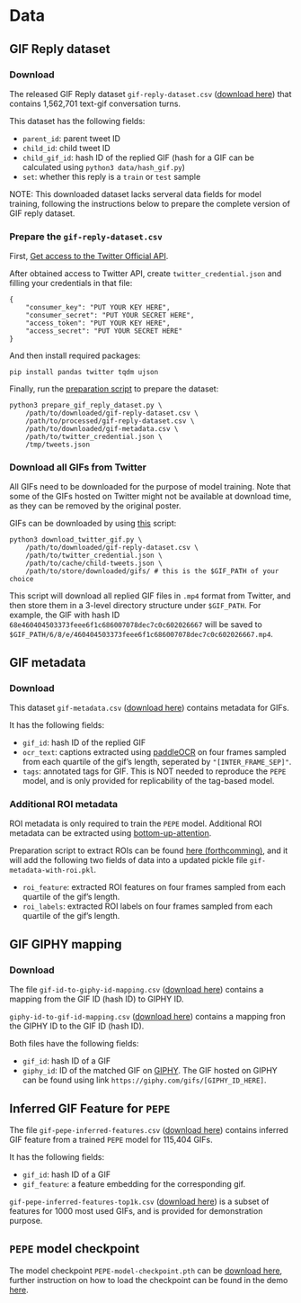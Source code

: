 # Data

## GIF Reply dataset
### Download
The released GIF Reply dataset `gif-reply-dataset.csv` ([download here](https://drive.google.com/file/d/1KnLdnpK9XQgyEMDzJLz-_Q1w8zKJjdUw/view?usp=sharing)) that contains 1,562,701 text-gif conversation turns.

This dataset has the following fields:
- `parent_id`: parent tweet ID
- `child_id`: child tweet ID
- `child_gif_id`: hash ID of the replied GIF (hash for a GIF can be calculated using `python3 data/hash_gif.py`)
- `set`: whether this reply is a `train` or `test` sample

NOTE: This downloaded dataset lacks serveral data fields for model training, following the instructions below to prepare the complete version of GIF reply dataset.

### Prepare the `gif-reply-dataset.csv`
First, [Get access to the Twitter Official API](https://developer.twitter.com/en/docs/twitter-api/getting-started/getting-access-to-the-twitter-api).

After obtained access to Twitter API, create `twitter_credential.json` and filling your credentials in that file:
```
{
	"consumer_key": "PUT YOUR KEY HERE",
	"consumer_secret": "PUT YOUR SECRET HERE",
	"access_token": "PUT YOUR KEY HERE",
	"access_secret": "PUT YOUR SECRET HERE"
}
```

And then install required packages:
```
pip install pandas twitter tqdm ujson
```

Finally, run the [preparation script](prepare_gif_reply_dataset.py) to prepare the dataset:
```
python3 prepare_gif_reply_dataset.py \
    /path/to/downloaded/gif-reply-dataset.csv \
    /path/to/processed/gif-reply-dataset.csv \
    /path/to/downloaded/gif-metadata.csv \
    /path/to/twitter_credential.json \
    /tmp/tweets.json
```

### Download all GIFs from Twitter
All GIFs need to be downloaded for the purpose of model training. Note that some of the GIFs hosted on Twitter might not be available at download time, as they can be removed by the original poster.

GIFs can be downloaded by using [this](download_twitter_gif.py) script:
```
python3 download_twitter_gif.py \
    /path/to/downloaded/gif-reply-dataset.csv \
    /path/to/twitter_credential.json \
    /path/to/cache/child-tweets.json \
    /path/to/store/downloaded/gifs/ # this is the $GIF_PATH of your choice
```

This script will download all replied GIF files in `.mp4` format from Twitter, and then store them in a 3-level directory structure under `$GIF_PATH`.
For example, the GIF with hash ID `68e460404503373feee6f1c686007078dec7c0c602026667` will be saved to `$GIF_PATH/6/8/e/460404503373feee6f1c686007078dec7c0c602026667.mp4`.

## GIF metadata
### Download
This dataset `gif-metadata.csv` ([download here](https://drive.google.com/file/d/1lSmVliELmbEfZgKhtUrMaRmeVkcof6Dx/view?usp=sharing)) contains metadata for GIFs.

It has the following fields:
- `gif_id`: hash ID of the replied GIF
- `ocr_text`: captions extracted using [paddleOCR](https://github.com/PaddlePaddle/PaddleOCR) on four frames sampled from each quartile of the gif’s length, seperated by `"[INTER_FRAME_SEP]"`.
- `tags`: annotated tags for GIF. This is NOT needed to reproduce the `PEPE` model, and is only provided for replicability of the tag-based model.

### Additional ROI metadata
ROI metadata is only required to train the `PEPE` model.
Additional ROI metadata can be extracted using [bottom-up-attention](https://github.com/airsplay/py-bottom-up-attention).

Preparation script to extract ROIs can be found [here (forthcomming)](TODO), and it will add the following two fields of data into a updated pickle file `gif-metadata-with-roi.pkl`.
- `roi_feature`: extracted ROI features on four frames sampled from each quartile of the gif’s length.
- `roi_labels`: extracted ROI labels on four frames sampled from each quartile of the gif’s length.


## GIF GIPHY mapping
### Download

The file `gif-id-to-giphy-id-mapping.csv` ([download here](https://drive.google.com/file/d/1OBEWu4RKkLciwtDnR0ecVqbjCPU9cVG7/view?usp=sharing)) contains a mapping from the GIF ID (hash ID) to GIPHY ID.

`giphy-id-to-gif-id-mapping.csv` ([download here](https://drive.google.com/file/d/1wadTg8qJGZWD6YR37xzuyXTJVSEtHx5X/view?usp=sharing)) contains a mapping fron the GIPHY ID to the GIF ID (hash ID).


Both files have the following fields:
- `gif_id`: hash ID of a GIF
- `giphy_id`: ID of the matched GIF on [GIPHY](https://giphy.com/). The GIF hosted on GIPHY can be found using link `https://giphy.com/gifs/[GIPHY_ID_HERE]`.


## Inferred GIF Feature for `PEPE`

The file `gif-pepe-inferred-features.csv` ([download here](https://drive.google.com/file/d/1GClR5KLOsYAgYSS3iKP1k6-qcynR7d7g/view?usp=sharing)) contains inferred GIF feature from a trained `PEPE` model for 115,404 GIFs.

It has the following fields:
- `gif_id`: hash ID of a GIF
- `gif_feature`: a feature embedding for the corresponding gif.

`gif-pepe-inferred-features-top1k.csv` ([download here](https://drive.google.com/file/d/15jTsnN6cYIf2KBcJ85Km_xH2pjH8HILN/view?usp=sharing)) is a subset of features for 1000 most used GIFs, and is provided for demonstration purpose.

## `PEPE` model checkpoint

The model checkpoint `PEPE-model-checkpoint.pth` can be [download here](https://drive.google.com/file/d/1fOSxCwMPGVa7LooeRemteqv45Knkcxi_/view), further instruction on how to load the checkpoint can be found in the demo [here](https://colab.research.google.com/drive/1pCWj6y9R_cz3tI5lsxHQtdfrTfh8pE7H).
